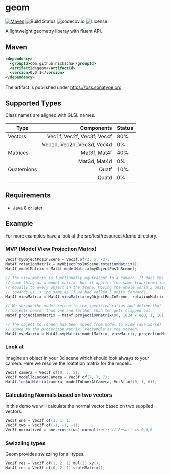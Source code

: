 # geom

[![Maven](https://maven-badges.herokuapp.com/maven-central/com.github.nickscha/geom/badge.svg)](https://maven-badges.herokuapp.com/maven-central/com.github.nickscha/geom)
![Build Status](https://travis-ci.org/nickscha/geom.svg?branch=master)
![codecov.io](https://codecov.io/github/nickscha/geom/coverage.svg?branch=master)
![License](https://img.shields.io/hexpm/l/plug.svg)

A lightweight geometry liberay with fluent API.

## Maven
```xml
<dependency>
  <groupId>com.github.nickscha</groupId>
  <artifactId>geom</artifactId>
  <version>0.0.1</version>
</dependency>
```

The artifact is published under https://oss.sonatype.org


## Supported Types

Class names are aligned with GLSL names.

| Type          | Components                 | Status    |
| ------------- | -------------------------: | --------- |
| Vectors       | Vec1f, Vec2f, Vec3f, Vec4f | 80%       |
|               | Vec1d, Vec2d, Vec3d, Vec4d |  0%       |
| Matrices      |               Mat3f, Mat4f | 40%       |
|               |               Mat3d, Mat4d |  0%       |
| Quaternions   |                      Quatf | 10%       |
|               |                      Quatd |  0%       |

## Requirements

* Java 8 or later

## Example

For more examples have a look at the src/test/resources/demo directory.

### MVP (Model View Projection Matrix)

```java
Vec3f myObjectPosInScene = Vec3f.of(3, 5, -2);
Mat4f rotationMatrix = myObjectPosInScene.rotationMatrix();
Mat4f modelMatrix = Mat4f.modelMatrix(myObjectPosInScene);

// The view matrix is functionally equivalent to a camera. It does the
// same thing as a model matrix, but it applies the same transformations
// equally to every object in the scene. Moving the whole world 5 units
// towards us is the same as if we had walked 5 units forwards.
Mat4f viewMatrix = Mat4f.viewMatrix(myObjectPosInScene, rotationMatrix);

// We shrink the model secene to the specified ratios and define that
// objects nearer than one and farther than ten gets clipped out.
Mat4f projectionMatrix = Mat4f.projectionMatrix(90, 1024 / 860, 1, 10);

// The object to render has been moved from model to view (aka world)
// space to the projection matrix (rectangle as the screen)
Mat4f mvpMatrix = Mat4f.mvpMatrix(modelMatrix, viewMatrix, projectionMatrix);
```

### Look at
Imagine an object in your 3d scene which should look always to your camera.
Here we resolve the roatation matrix for the model...

```java
Vec3f camera = Vec3f.of(0, 5, 5);
Vec3f modelToLookAtCamera = Vec3f.of(7, 7, 7);
Mat4f.lookAtMatrix(camera, modelToLookAtCamera, Vec3f.of(0, 1, 0));
```

### Calculating Normals based on two vectors
In this demo we will calculate the normal vector based on two supplied vectors.
```java
Vec3f one = Vec3f.of(1, 1, 1);
Vec3f two = Vec3f.of(-1, -1, -1);
Vec3f normalized = one.cross(two).normalize(); // Result is 0,0,0
```

### Swizzling types
Geom provides swizzling for all types.
```java
Vec2f res = Vec3f.of(1, 2, 1).mul(2).xy();
Mat4f res = Vec3f.of(6, 2, 1).scaleMatrix();
```
